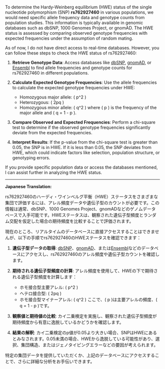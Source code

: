 To determine the Hardy-Weinberg equilibrium (HWE) status of the single nucleotide polymorphism (SNP) **rs762927460** in various populations, we would need specific allele frequency data and genotype counts from population studies. This information is typically available in genomic databases such as dbSNP, 1000 Genomes Project, or gnomAD. The HWE status is assessed by comparing observed genotype frequencies with expected frequencies under the assumption of random mating.

As of now, I do not have direct access to real-time databases. However, you can follow these steps to check the HWE status of rs762927460:

1. **Retrieve Genotype Data**: Access databases like [dbSNP](https://www.ncbi.nlm.nih.gov/snp/), [gnomAD](https://gnomad.broadinstitute.org/), or [Ensembl](https://www.ensembl.org/) to find allele frequencies and genotype counts for rs762927460 in different populations.

2. **Calculate Expected Genotype Frequencies**: Use the allele frequencies to calculate the expected genotype frequencies under HWE:
   - Homozygous major allele: \( p^2 \)
   - Heterozygous: \( 2pq \)
   - Homozygous minor allele: \( q^2 \)
   where \( p \) is the frequency of the major allele and \( q = 1 - p \).

3. **Compare Observed and Expected Frequencies**: Perform a chi-square test to determine if the observed genotype frequencies significantly deviate from the expected frequencies.

4. **Interpret Results**: If the p-value from the chi-square test is greater than 0.05, the SNP is in HWE. If it is less than 0.05, the SNP deviates from HWE, which could indicate factors like selection, population structure, or genotyping errors.

If you provide specific population data or access the databases mentioned, I can assist further in analyzing the HWE status.

---

**Japanese Translation:**

rs762927460のハーディ・ワインベルグ平衡（HWE）ステータスをさまざまな集団で評価するには、アレル頻度データや遺伝子型のカウントが必要です。この情報は通常、dbSNP、1000 Genomes Project、gnomADなどのゲノムデータベースで入手可能です。HWEステータスは、観察された遺伝子型頻度とランダム交配を仮定した場合の期待頻度を比較することで評価されます。

現在のところ、リアルタイムのデータベースに直接アクセスすることはできませんが、以下の手順でrs762927460のHWEステータスを確認できます：

1. **遺伝子型データの取得**: [dbSNP](https://www.ncbi.nlm.nih.gov/snp/)、[gnomAD](https://gnomad.broadinstitute.org/)、または[Ensembl](https://www.ensembl.org/)などのデータベースにアクセスし、rs762927460のアレル頻度や遺伝子型カウントを確認します。

2. **期待される遺伝子型頻度の計算**: アレル頻度を使用して、HWEの下で期待される遺伝子型頻度を計算します：
   - ホモ接合型主要アレル: \( p^2 \)
   - ヘテロ接合型: \( 2pq \)
   - ホモ接合型マイナーアレル: \( q^2 \)
   ここで、\( p \)は主要アレルの頻度、\( q = 1 - p \)です。

3. **観察値と期待値の比較**: カイ二乗検定を実施し、観察された遺伝子型頻度が期待頻度から有意に逸脱しているかどうかを確認します。

4. **結果の解釈**: カイ二乗検定のp値が0.05より大きい場合、SNPはHWEにあるとみなされます。0.05未満の場合、HWEから逸脱している可能性があり、選択、集団構造、またはジェノタイピングエラーなどの要因が考えられます。

特定の集団データを提供していただくか、上記のデータベースにアクセスすることで、さらに詳細な分析をお手伝いできます。
